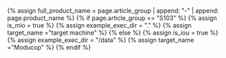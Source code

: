 {% assign full_product_name = page.article_group | append: "-" | append: page.product_name %}
{% if page.article_group == "S103" %}
  {% assign is_mio = true %}
  {% assign example_exec_dir = "." %}
  {% assign target_name ="target machine" %}
{% else %}
  {% assign is_iou = true %}
  {% assign example_exec_dir = "/data" %}
  {% assign target_name ="Moducop" %}
{% endif %}
